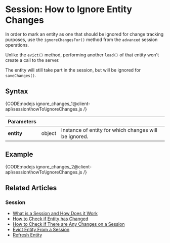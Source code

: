 # Session: How to Ignore Entity Changes

In order to mark an entity as one that should be ignored for change tracking purposes, use the `ignoreChangesFor()` method from the `advanced` session operations.  

Unlike the `evict()` method, performing another `load()` of that entity won't create a call to the server.  

The entity will still take part in the session, but will be ignored for `saveChanges()`.  

## Syntax

{CODE:nodejs ignore_changes_1@client-api\session\howTo\ignoreChanges.js /}

| Parameters | | |
| ------------- | ------------- | ----- |
| **entity** | object | Instance of entity for which changes will be ignored. |


## Example

{CODE:nodejs ignore_changes_2@client-api\session\howTo\ignoreChanges.js /}

## Related Articles

### Session

- [What is a Session and How Does it Work](../../../client-api/session/what-is-a-session-and-how-does-it-work)
- [How to Check if Entity has Changed](../../../client-api/session/how-to/check-if-entity-has-changed)
- [How to Check if There are Any Changes on a Session](../../../client-api/session/how-to/check-if-there-are-any-changes-on-a-session)
- [Evict Entity From a Session](../../../client-api/session/how-to/evict-entity-from-a-session)
- [Refresh Entity](../../../client-api/session/how-to/refresh-entity)
